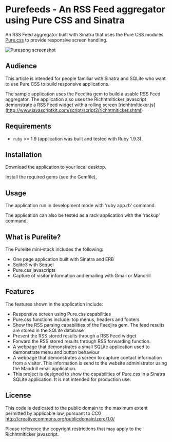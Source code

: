 # Purefeeds - An RSS Feed aggregator using Pure CSS and Sinatra

An RSS Feed aggregator built with Sinatra that uses the Pure CSS modules  [Pure.css](http://purecss.io/) to provide responsive screen handling.

![Puresong screenshot](http://vizi.ca/images/poplite.png)

## Audience

This article is intended for people familiar with Sinatra and SQLite who want to use Pure CSS to build responsive applications.

The sample application uses the Feedjira gem to build a usable RSS Feed aggregator. 
The application also uses the Richhtmlticker javascript demonstrate a RSS Feed widget with a rolling screen [richhtmlticker.js] (http://www.javascriptkit.com/script/script2/richhtmlticker.shtml)

## Requirements

* `ruby` >= 1.9 (application was built and tested with Ruby 1.9.3).

## Installation

Download the application to your local desktop. 

Install the required gems (see the Gemfile),

## Usage

The application run in development mode with 'ruby app.rb' command.

The application can also be tested as a rack application with the 'rackup' command.

## What is Purelite?
The Purelite mini-stack includes the following:

* One page application built with Sinatra and ERB
* Sqlite3 with Sequel
* Pure.css javascripts
* Capture of visitor information and emailing with Gmail or Mandrill

## Features
The features shown in the application include:

* Responsive screen using Pure.css capabilities
* Pure.css functions include: top menus, headers and footers
* Show the RSS parsing capabilities of the Feedjira gem. The feed results are stored in the SQLite database
* Present the RSS stored results through a RSS Feed widget
* Forward the RSS stored results through RSS forwarding function.
* A webpage that demonstrates a small SQLite application used to demonstrate menu and button behaviour 
* A webpage that demonstrates a screen to capture contact information from a visitor. This information is send to the website administrator using the Mandrill email application.
* This project is designed to show the capabilities of Pure.css in a Sinatra SQLite application. It is not intended for production use.

## License

This code is dedicated to the public domain to the maximum extent permitted by applicable law, pursuant to CC0 http://creativecommons.org/publicdomain/zero/1.0/

Please reference the copyright restrictions that may apply to the Richhtmlticker javascript.
